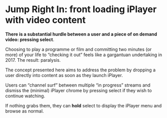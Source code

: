 # Jump Right In: front loading iPlayer with video content

**There is a substantial hurdle between a user and a piece of on demand video: pressing select**. 

Choosing to play a programme or film and committing two minutes (or more) of your life to “checking it out” feels like a gargantuan undertaking in 2017. The result: paralysis.

The concept presented here aims to address the problem by dropping a user directly into content as soon as they launch iPlayer. 

Users can “channel surf” between multiple “in progress” streams and dismiss the (minimal) iPlayer chrome by pressing select if they wish to continue watching. 

If nothing grabs them, they can **hold** select to display the iPlayer menu and browse as normal.
